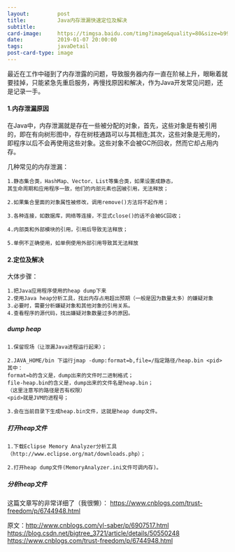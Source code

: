 ```yaml
---
layout:         post
title:          Java内存泄漏快速定位及解决
subtitle:       
card-image:     https://timgsa.baidu.com/timg?image&quality=80&size=b9999_10000&sec=1546876063183&di=86a9b3428335969b28bf9a5633e643b6&imgtype=0&src=http%3A%2F%2Fworld.chinadaily.com.cn%2Fimg%2Fattachement%2Fjpg%2Fsite1%2F20150730%2Fa41f726b075e1723cc0117.jpg
date:           2019-01-07 20:00:00
tags:           javaDetail
post-card-type: image
---
```



最近在工作中碰到了内存泄露的问题，导致服务器内存一直在阶梯上升，眼瞅着就要挂掉，只能紧急先重启服务，再慢找原因和解决，作为Java开发常见问题，还是记录一手。

#### 1.内存泄漏原因

  在Java中，内存泄漏就是存在一些被分配的对象，首先，这些对象是有被引用的，即在有向树形图中，存在树枝通路可以与其相连;其次，这些对象是无用的，即程序以后不会再使用这些对象。这些对象不会被GC所回收，然而它却占用内存。
  
  几种常见的内存泄漏：
  
    1.静态集合类，HashMap、Vector、List等集合类，如果设置成静态，
    其生命周期和应用程序一致，他们的内部元素也因被引用，无法释放；
    
    2.如果集合里面的对象属性被修改，调用remove()方法将不起作用；
    
    3.各种连接，如数据库，网络等连接，不显式close()的话不会被GC回收；
    
    4.内部类和外部模块的引用，引用后导致无法释放；
    
    5.单例不正确使用，如单例使用外部引用导致其无法释放
    

#### 2.定位及解决

大体步骤：

    1.把Java应用程序使用的heap dump下来
    2.使用Java heap分析工具，找出内存占用超出预期（一般是因为数量太多）的嫌疑对象
    3.必要时，需要分析嫌疑对象和其他对象的引用关系。
    4.查看程序的源代码，找出嫌疑对象数量过多的原因。

##### dump heap

    1.保留现场（让泄漏Java进程运行起来）；
    
    2.JAVA_HOME/bin 下运行jmap -dump:format=b,file=/指定路径/heap.bin <pid>
    其中：
    format=b的含义是，dump出来的文件时二进制格式；
    file-heap.bin的含义是，dump出来的文件名是heap.bin；
    （这里注意写的路径是否有权限）
    <pid>就是JVM的进程号；
    
    3.会在当前目录下生成heap.bin文件，这就是heap dump文件。
    
##### 打开heap文件

    1.下载Eclipse Memory Analyzer分析工具（http://www.eclipse.org/mat/downloads.php）；
    
    2.打开heap dump文件(MemoryAnalyzer.ini文件可调内存)。
    
##### 分析heap文件

这篇文章写的非常详细了（我很懒）：
<https://www.cnblogs.com/trust-freedom/p/6744948.html>


原文：http://www.cnblogs.com/yl-saber/p/6907517.html
https://blog.csdn.net/bigtree_3721/article/details/50550248
https://www.cnblogs.com/trust-freedom/p/6744948.html